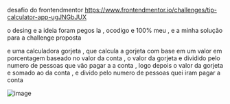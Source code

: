 desafio do frontendmentor https://www.frontendmentor.io/challenges/tip-calculator-app-ugJNGbJUX

o desing e a ideia foram pegos la , ocodigo e 100% meu , e a minha solução para a challenge proposta

e uma calculadora gorjeta , que calcula a gorjeta com base em um valor em porcentagem baseado no valor da conta , o valor da gorjeta
e dividido pelo numero de pessoas que vão pagar a a conta , logo depois o valor da gorjeta e somado ao da conta , e divido pelo numero de 
pessoas quei iram pagar a conta


![image](https://github.com/law2244/calculadora-de-gorjetas/assets/132855628/b408161a-6c59-48ff-98a0-f43d82f7cfb2)
